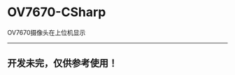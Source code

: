 # OV7670-CSharp
OV7670摄像头在上位机显示


----------------------------
开发未完，仅供参考使用！
----------------------------
